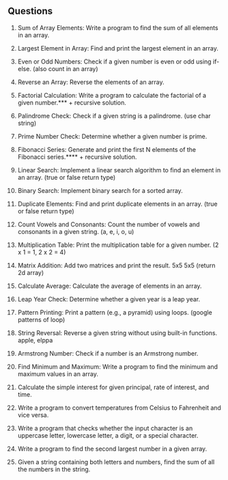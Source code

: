 ## Questions

1. Sum of Array Elements: Write a program to find the sum of all elements in an array.

2. Largest Element in Array: Find and print the largest element in an array.

3. Even or Odd Numbers: Check if a given number is even or odd using if-else. (also count in an array)

4. Reverse an Array: Reverse the elements of an array.

5. Factorial Calculation: Write a program to calculate the factorial of a given number.*** + recursive solution.

6. Palindrome Check: Check if a given string is a palindrome. (use char string)

7. Prime Number Check: Determine whether a given number is prime.

8. Fibonacci Series: Generate and print the first N elements of the Fibonacci series.**** + recursive solution.

9. Linear Search: Implement a linear search algorithm to find an element in an array. (true or false return type)

10. Binary Search: Implement binary search for a sorted array. 

11. Duplicate Elements: Find and print duplicate elements in an array. (true or false return type)

12. Count Vowels and Consonants: Count the number of vowels and consonants in a given string. (a, e, i, o, u)

13. Multiplication Table: Print the multiplication table for a given number. (2 x 1 = 1, 2 x 2 = 4)

14. Matrix Addition: Add two matrices and print the result. 5x5 5x5 (return 2d array)

15. Calculate Average: Calculate the average of elements in an array.

16. Leap Year Check: Determine whether a given year is a leap year.

17. Pattern Printing: Print a pattern (e.g., a pyramid) using loops. (google patterns of loop)

18. String Reversal: Reverse a given string without using built-in functions. apple, elppa

19. Armstrong Number: Check if a number is an Armstrong number.

20. Find Minimum and Maximum: Write a program to find the minimum and maximum values in an array.

21. Calculate the simple interest for given principal, rate of interest, and time.
    
22. Write a program to convert temperatures from Celsius to Fahrenheit and vice versa.

23. Write a program that checks whether the input character is an uppercase letter, lowercase letter, a digit, or a special character.

24. Write a program to find the second largest number in a given array.

25. Given a string containing both letters and numbers, find the sum of all the numbers in the string.

